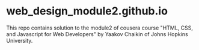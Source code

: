 # web_design_module2.github.io
This repo contains solution to the module2 of cousera course "HTML, CSS, and Javascript for Web Developers" by Yaakov Chaikin of Johns Hopkins University.
